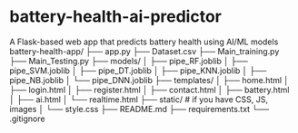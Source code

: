 # battery-health-ai-predictor
A Flask-based web app that predicts battery health using AI/ML models
battery-health-app/
├── app.py
├── Dataset.csv
├── Main_training.py
├── Main_Testing.py
├── models/
│   ├── pipe_RF.joblib
│   ├── pipe_SVM.joblib
│   ├── pipe_DT.joblib
│   ├── pipe_KNN.joblib
│   ├── pipe_NB.joblib
│   └── pipe_DNN.joblib
├── templates/
│   ├── home.html
│   ├── login.html
│   ├── register.html
│   ├── contact.html
│   ├── battery.html
│   ├── ai.html
│   └── realtime.html
├── static/            # if you have CSS, JS, images
│   └── style.css
├── README.md
├── requirements.txt
└── .gitignore
